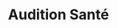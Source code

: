 ---
title: "Audition Santé"
url: /saint-amand-montrond/audition-sante/
shop: les appareils auditifs
---